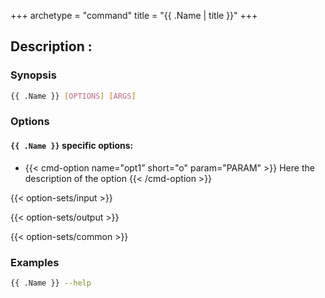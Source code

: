 +++
archetype = "command"
title = "{{ .Name | title }}"
+++

## Description :

### Synopsis

```bash
{{ .Name }} [OPTIONS] [ARGS]
```

### Options

#### `{{ .Name }}` specific options:

- {{< cmd-option name="opt1" short="o" param="PARAM" >}}
  Here the description of the option
  {{< /cmd-option >}}

{{< option-sets/input >}}

{{< option-sets/output >}}

{{< option-sets/common >}}

### Examples

```bash
{{ .Name }} --help
```
